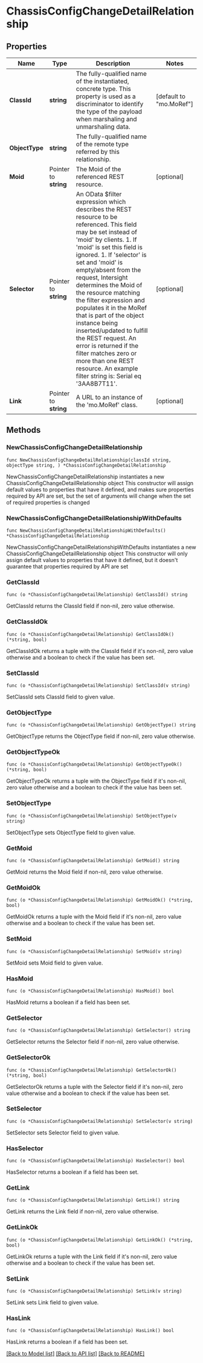 # ChassisConfigChangeDetailRelationship

## Properties

Name | Type | Description | Notes
------------ | ------------- | ------------- | -------------
**ClassId** | **string** | The fully-qualified name of the instantiated, concrete type. This property is used as a discriminator to identify the type of the payload when marshaling and unmarshaling data. | [default to "mo.MoRef"]
**ObjectType** | **string** | The fully-qualified name of the remote type referred by this relationship. | 
**Moid** | Pointer to **string** | The Moid of the referenced REST resource. | [optional] 
**Selector** | Pointer to **string** | An OData $filter expression which describes the REST resource to be referenced. This field may be set instead of &#39;moid&#39; by clients. 1. If &#39;moid&#39; is set this field is ignored. 1. If &#39;selector&#39; is set and &#39;moid&#39; is empty/absent from the request, Intersight determines the Moid of the resource matching the filter expression and populates it in the MoRef that is part of the object instance being inserted/updated to fulfill the REST request. An error is returned if the filter matches zero or more than one REST resource. An example filter string is: Serial eq &#39;3AA8B7T11&#39;. | [optional] 
**Link** | Pointer to **string** | A URL to an instance of the &#39;mo.MoRef&#39; class. | [optional] 

## Methods

### NewChassisConfigChangeDetailRelationship

`func NewChassisConfigChangeDetailRelationship(classId string, objectType string, ) *ChassisConfigChangeDetailRelationship`

NewChassisConfigChangeDetailRelationship instantiates a new ChassisConfigChangeDetailRelationship object
This constructor will assign default values to properties that have it defined,
and makes sure properties required by API are set, but the set of arguments
will change when the set of required properties is changed

### NewChassisConfigChangeDetailRelationshipWithDefaults

`func NewChassisConfigChangeDetailRelationshipWithDefaults() *ChassisConfigChangeDetailRelationship`

NewChassisConfigChangeDetailRelationshipWithDefaults instantiates a new ChassisConfigChangeDetailRelationship object
This constructor will only assign default values to properties that have it defined,
but it doesn't guarantee that properties required by API are set

### GetClassId

`func (o *ChassisConfigChangeDetailRelationship) GetClassId() string`

GetClassId returns the ClassId field if non-nil, zero value otherwise.

### GetClassIdOk

`func (o *ChassisConfigChangeDetailRelationship) GetClassIdOk() (*string, bool)`

GetClassIdOk returns a tuple with the ClassId field if it's non-nil, zero value otherwise
and a boolean to check if the value has been set.

### SetClassId

`func (o *ChassisConfigChangeDetailRelationship) SetClassId(v string)`

SetClassId sets ClassId field to given value.


### GetObjectType

`func (o *ChassisConfigChangeDetailRelationship) GetObjectType() string`

GetObjectType returns the ObjectType field if non-nil, zero value otherwise.

### GetObjectTypeOk

`func (o *ChassisConfigChangeDetailRelationship) GetObjectTypeOk() (*string, bool)`

GetObjectTypeOk returns a tuple with the ObjectType field if it's non-nil, zero value otherwise
and a boolean to check if the value has been set.

### SetObjectType

`func (o *ChassisConfigChangeDetailRelationship) SetObjectType(v string)`

SetObjectType sets ObjectType field to given value.


### GetMoid

`func (o *ChassisConfigChangeDetailRelationship) GetMoid() string`

GetMoid returns the Moid field if non-nil, zero value otherwise.

### GetMoidOk

`func (o *ChassisConfigChangeDetailRelationship) GetMoidOk() (*string, bool)`

GetMoidOk returns a tuple with the Moid field if it's non-nil, zero value otherwise
and a boolean to check if the value has been set.

### SetMoid

`func (o *ChassisConfigChangeDetailRelationship) SetMoid(v string)`

SetMoid sets Moid field to given value.

### HasMoid

`func (o *ChassisConfigChangeDetailRelationship) HasMoid() bool`

HasMoid returns a boolean if a field has been set.

### GetSelector

`func (o *ChassisConfigChangeDetailRelationship) GetSelector() string`

GetSelector returns the Selector field if non-nil, zero value otherwise.

### GetSelectorOk

`func (o *ChassisConfigChangeDetailRelationship) GetSelectorOk() (*string, bool)`

GetSelectorOk returns a tuple with the Selector field if it's non-nil, zero value otherwise
and a boolean to check if the value has been set.

### SetSelector

`func (o *ChassisConfigChangeDetailRelationship) SetSelector(v string)`

SetSelector sets Selector field to given value.

### HasSelector

`func (o *ChassisConfigChangeDetailRelationship) HasSelector() bool`

HasSelector returns a boolean if a field has been set.

### GetLink

`func (o *ChassisConfigChangeDetailRelationship) GetLink() string`

GetLink returns the Link field if non-nil, zero value otherwise.

### GetLinkOk

`func (o *ChassisConfigChangeDetailRelationship) GetLinkOk() (*string, bool)`

GetLinkOk returns a tuple with the Link field if it's non-nil, zero value otherwise
and a boolean to check if the value has been set.

### SetLink

`func (o *ChassisConfigChangeDetailRelationship) SetLink(v string)`

SetLink sets Link field to given value.

### HasLink

`func (o *ChassisConfigChangeDetailRelationship) HasLink() bool`

HasLink returns a boolean if a field has been set.


[[Back to Model list]](../README.md#documentation-for-models) [[Back to API list]](../README.md#documentation-for-api-endpoints) [[Back to README]](../README.md)


